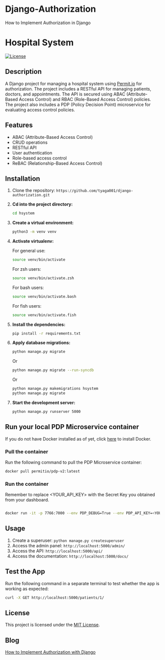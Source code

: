 # Django-Authorization
How to Implement Authorization in Django

# Hospital System

[![License](https://img.shields.io/badge/license-MIT-blue.svg)](https://opensource.org/licenses/MIT)

## Description

A Django project for managing a hospital system using [Permit.io](https://app.permit.io/) for authorization. The project includes a RESTful API for managing patients, doctors, and appointments. The API is secured using ABAC (Attribute-Based Access Control) and RBAC (Role-Based Access Control) policies. The project also includes a PDP (Policy Decision Point) microservice for evaluating access control policies. 

## Features

- ABAC (Attribute-Based Access Control)
- CRUD operations
- RESTful API
- User authentication
- Role-based access control
- ReBAC (Relationship-Based Access Control)

## Installation

1. Clone the repository: `https://github.com/tyaga001/django-authorization.git`

2. **Cd into the project directory:**

    ```sh
    cd hsystem
    ```

3. **Create a virtual environment:**

    ```sh
    python3 -m venv venv
    ```

4. **Activate virtualenv:**

    For general use:
    
    ```sh
    source venv/bin/activate
    ```

    For zsh users:
    
    ```sh
    source venv/bin/activate.zsh
    ```

    For bash users:
    
    ```sh
    source venv/bin/activate.bash
    ```

    For fish users:
    
    ```sh
    source venv/bin/activate.fish
    ```

5. **Install the dependencies:**

    ```sh
    pip install -r requirements.txt
    ```

6. **Apply database migrations:**

    ```sh
    python manage.py migrate
    ```

    Or

    ```sh
    python manage.py migrate --run-syncdb
    ```

    Or

    ```sh
    python manage.py makemigrations hsystem
    python manage.py migrate
    ```

7. **Start the development server:**

    ```sh
    python manage.py runserver 5000
    ```



## Run your local PDP Microservice container

If you do not have Docker installed as of yet, click [here](https://docs.docker.com/get-docker/) to install Docker.

### Pull the container 

Run the following command to pull the PDP Microservice container:

```bash
docker pull permitio/pdp-v2:latest
```

### Run the container

Remember to replace <YOUR_API_KEY> with the Secret Key you obtained from your dashboard.

```bash

docker run -it -p 7766:7000 --env PDP_DEBUG=True --env PDP_API_KEY=<YOUR_API_KEY> permitio/pdp-v2:latest

```

## Usage

1. Create a superuser: `python manage.py createsuperuser`
2. Access the admin panel: `http://localhost:5000/admin/`
3. Access the API: `http://localhost:5000/api/`
4. Access the documentation: `http://localhost:5000/docs/` 

## Test the App

Run the following command in a separate terminal to test whether the app is working as expected:

```bash
curl -X GET http://localhost:5000/patients/1/

```

## License

This project is licensed under the [MIT License](LICENSE).

## Blog
[How to Implement Authorization with Django](https://www.permit.io/blog/fine-grained-authorization-with-django)
